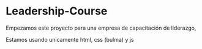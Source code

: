 # Leadership-Course

Empezamos este proyecto para una empresa de capacitación de liderazgo,

Estamos usando unicamente html, css (bulma) y js 